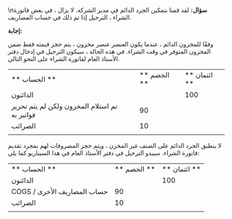 \n**سؤال:**
لقد قمنا بتمكين الجرد الدائم في مدير الشركة. لا يزال ، في بعض فاتورة الشراء ، الترحيل إذا تم ذلك في حساب المصاريف.

**إجابة:**

وفقًا للمخزون الدائم ، عندما يكون العنصر عنصر مخزون ، يتم حجز قيمته فقط ضمن المخزون المتوفر في وقت الشراء. في هذه الحالة ، سيكون الترحيل في إدخال دفتر الأستاذ العام لفاتورة الشراء على النحو التالي.

| | | |
| --- | --- | --- |
| ** الحساب ** | ** الخصم ** | ** ائتمان ** |
| الدائنون | | 100 |
| تم استلام المخزون ولكن لم يتم تحرير فواتير به | 90 | |
| الضرائب | 10 | |
| | | |

لا ينطبق الجرد الدائم على الصنف غير المخزن ، ويتم حجز المصروفات لهم بمجرد تقديم فاتورة الشراء. سيبدو الترحيل في دفتر الأستاذ العام في هذا السيناريو كما يلي:

| | | |
| --- | --- | --- |
| ** الحساب ** | ** الخصم ** | ** ائتمان ** |
| الدائنون | | 100 |
| COGS / حساب المصاريف الأخرى | 90 | |
| الضرائب | 10 | |
| | | |